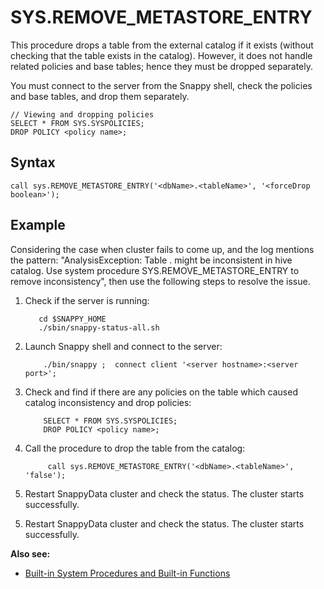 # SYS.REMOVE_METASTORE_ENTRY

This procedure drops a table from the external catalog if it exists (without checking that the table exists in the catalog). However, it does not handle related policies and base tables; hence they must be dropped separately.

You must connect to the server from the Snappy shell, check the policies and base tables, and drop them separately.

```
// Viewing and dropping policies
SELECT * FROM SYS.SYSPOLICIES;
DROP POLICY <policy name>;
```

## Syntax

```
call sys.REMOVE_METASTORE_ENTRY('<dbName>.<tableName>', '<forceDrop boolean>');
```

## Example

Considering the case when cluster fails to come up, and the log mentions the pattern: "AnalysisException: Table <dbName>.<tableName> might be inconsistent in hive catalog. Use system procedure SYS.REMOVE_METASTORE_ENTRY to remove inconsistency", then use the following steps to resolve the issue.

1.	Check if the server is running:

           cd $SNAPPY_HOME
           ./sbin/snappy-status-all.sh

2.	Launch Snappy shell and connect to the server:

			./bin/snappy ;  connect client '<server hostname>:<server port>';

3.	Check and find if there are any policies on the table which caused catalog inconsistency and drop policies:

            SELECT * FROM SYS.SYSPOLICIES;
            DROP POLICY <policy name>;

4) Call the procedure to drop the table from the catalog:

			call sys.REMOVE_METASTORE_ENTRY('<dbName>.<tableName>', 'false');
               
5.	Restart SnappyData cluster and check the status. The cluster starts successfully.

5) Restart SnappyData cluster and check the status. The cluster starts successfully.

**Also see:**

*	[Built-in System Procedures and Built-in Functions](system-procedures.md)